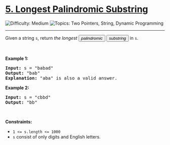 <h1>
  <a href="https://leetcode.com/problems/longest-palindromic-substring/">
    5. Longest Palindromic Substring
  </a>
</h1>
<img src='https://img.shields.io/badge/Difficulty-Medium-orange' alt='Difficulty: Medium' />
<img src='https://img.shields.io/badge/Topics-Two%20Pointers%2C%20String%2C%20Dynamic%20Programming-blue' alt='Topics: Two Pointers, String, Dynamic Programming' />

<hr />

<p>Given a string <code>s</code>, return <em>the longest</em> <span data-keyword="palindromic-string" class=" cursor-pointer relative text-dark-blue-s text-sm"><button type="button" aria-haspopup="dialog" aria-expanded="false" aria-controls="radix-:r2p:" data-state="closed" class=""><em>palindromic</em></button></span> <span data-keyword="substring-nonempty" class=" cursor-pointer relative text-dark-blue-s text-sm"><button type="button" aria-haspopup="dialog" aria-expanded="false" aria-controls="radix-:r2q:" data-state="closed" class=""><em>substring</em></button></span> in <code>s</code>.</p>

<p>&nbsp;</p>
<p><strong class="example">Example 1:</strong></p>

<pre><strong>Input:</strong> s = "babad"
<strong>Output:</strong> "bab"
<strong>Explanation:</strong> "aba" is also a valid answer.
</pre>

<p><strong class="example">Example 2:</strong></p>

<pre><strong>Input:</strong> s = "cbbd"
<strong>Output:</strong> "bb"
</pre>

<p>&nbsp;</p>
<p><strong>Constraints:</strong></p>

<ul>
	<li><code>1 &lt;= s.length &lt;= 1000</code></li>
	<li><code>s</code> consist of only digits and English letters.</li>
</ul>
